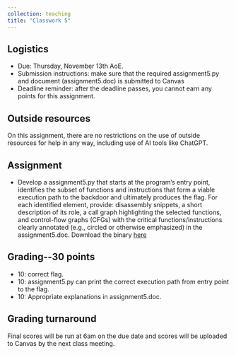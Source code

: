 ```yaml
---
collection: teaching
title: "Classwork 5"
---
```


## Logistics
* Due: Thursday, November 13th AoE.
* Submission instructions: make sure that the required assignment5.py and document (assignment5.doc) is submitted to Canvas
* Deadline reminder: after the deadline passes, you cannot earn any points for this assignment.

## Outside resources

On this assignment, there are no restrictions on the use of outside resources for help in any way, including use of AI tools like ChatGPT.

## Assignment

* Develop a assignment5.py that starts at the program’s entry point, identifies the subset of functions and instructions that form a viable execution path to the backdoor and ultimately produces the flag. For each identified element, provide: disassembly snippets, a short description of its role, a call graph highlighting the selected functions, and control-flow graphs (CFGs) with the critical functions/instructions clearly annotated (e.g., circled or otherwise emphasized) in the assignment5.doc. Download the binary [here](./backdoor.exe)

## Grading--30 points

* 10: correct flag.
* 10: assignment5.py can print the correct execution path from entry point to the flag. 
* 10: Appropriate explanations in assignment5.doc.
     
## Grading turnaround
Final scores will be run at 6am on the due date and scores will be uploaded to Canvas by the next class meeting.
